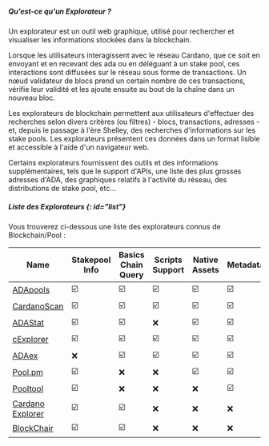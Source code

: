 ##### Qu'est-ce qu'un Explorateur ?

Un explorateur est un outil web graphique, utilisé pour rechercher et visualiser les informations stockées dans la blockchain.

Lorsque les utilisateurs interagissent avec le réseau Cardano, que ce soit en envoyant et en recevant des ada ou en déléguant à un stake pool, ces interactions sont diffusées sur le réseau sous forme de transactions. Un nœud validateur de blocs prend un certain nombre de ces transactions, vérifie leur validité et les ajoute ensuite au bout de la chaîne dans un nouveau bloc. 

Les explorateurs de blockchain permettent aux utilisateurs d'effectuer des recherches selon divers critères (ou filtres) - blocs, transactions, adresses - et, depuis le passage à l'ère Shelley, des recherches d'informations sur les stake pools. Les explorateurs présentent ces données dans un format lisible et accessible à l'aide d'un navigateur web.  

Certains explorateurs fournissent des outils et des informations supplémentaires, tels que le support d'APIs, une liste des plus grosses adresses d'ADA, des graphiques relatifs à l'activité du réseau, des distributions de stake pool, etc...

##### Liste des Explorateurs {: id="list"}

Vous trouverez ci-dessous une liste des explorateurs connus de Blockchain/Pool :

|Name              |Stakepool Info         |Basics Chain Query     |Scripts Support        |Native Assets          |Metadata               |Analytics              |API Support            |Rich List              |
|------------------|-----------------------|-----------------------|-----------------------|-----------------------|-----------------------|-----------------------|-----------------------|-----------------------|
|[ADApools]        |:ballot_box_with_check:|:ballot_box_with_check:|:ballot_box_with_check:|:ballot_box_with_check:|:ballot_box_with_check:|:ballot_box_with_check:|:ballot_box_with_check:|:ballot_box_with_check:|
|[CardanoScan]     |:ballot_box_with_check:|:ballot_box_with_check:|:ballot_box_with_check:|:ballot_box_with_check:|:ballot_box_with_check:|:x:                    |:x:                    |:ballot_box_with_check:|
|[ADAStat]         |:ballot_box_with_check:|:ballot_box_with_check:|:x:                    |:ballot_box_with_check:|:ballot_box_with_check:|:ballot_box_with_check:|:x:                    |:ballot_box_with_check:|
|[cExplorer]       |:ballot_box_with_check:|:ballot_box_with_check:|:ballot_box_with_check:|:ballot_box_with_check:|:ballot_box_with_check:|:ballot_box_with_check:|:x:                    |:ballot_box_with_check:|
|[ADAex]           |:x:                    |:ballot_box_with_check:|:ballot_box_with_check:|:ballot_box_with_check:|:ballot_box_with_check:|:ballot_box_with_check:|:x:                    |:ballot_box_with_check:|
|[Pool.pm]         |:ballot_box_with_check:|:x:                    |:x:                    |:ballot_box_with_check:|:ballot_box_with_check:|:x:                    |:x:                    |:x:                    |
|[Pooltool]        |:ballot_box_with_check:|:x:                    |:x:                    |:x:                    |:ballot_box_with_check:|:ballot_box_with_check:|:x:                    |:x:                    |
|[Cardano Explorer]|:ballot_box_with_check:|:ballot_box_with_check:|:x:                    |:x:                    |:x:                    |:x:                    |:x:                    |:x:                    |
|[BlockChair]      |:ballot_box_with_check:|:ballot_box_with_check:|:x:                    |:x:                    |:x:                    |:x:                    |:x:                    |:x:                    |

[ADApools]: https://adapools.org
[CardanoScan]: https://cardanoscan.io
[ADAStat]: https://adastat.net
[cExplorer]: https://cexplorer.io
[ADAEx]: https://adaex.org
[Pool.pm]: https://pool.pm
[Pooltool]: https://pooltool.io
[Cardano Explorer]: https://explorer.cardano.org
[BlockChair]: https://blockchair.com/cardano
